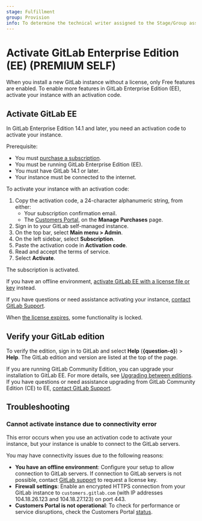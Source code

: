 ```yaml
---
stage: Fulfillment
group: Provision
info: To determine the technical writer assigned to the Stage/Group associated with this page, see https://about.gitlab.com/handbook/product/ux/technical-writing/#assignments
---
```


# Activate GitLab Enterprise Edition (EE) **(PREMIUM SELF)**

When you install a new GitLab instance without a license, only Free features
are enabled. To enable more features in GitLab Enterprise Edition (EE), activate
your instance with an activation code.

## Activate GitLab EE

In GitLab Enterprise Edition 14.1 and later, you need an activation code to activate
your instance.

Prerequisite:

- You must [purchase a subscription](https://about.gitlab.com/pricing/).
- You must be running GitLab Enterprise Edition (EE).
- You must have GitLab 14.1 or later.
- Your instance must be connected to the internet.

To activate your instance with an activation code:

1. Copy the activation code, a 24-character alphanumeric string, from either:
   - Your subscription confirmation email.
   - The [Customers Portal](https://customers.gitlab.com/customers/sign_in), on the **Manage Purchases** page.
1. Sign in to your GitLab self-managed instance.
1. On the top bar, select **Main menu > Admin**.
1. On the left sidebar, select **Subscription**.
1. Paste the activation code in **Activation code**.
1. Read and accept the terms of service.
1. Select **Activate**.

The subscription is activated.

If you have an offline environment,
[activate GitLab EE with a license file or key](license_file.md) instead.

If you have questions or need assistance activating your instance,
[contact GitLab Support](https://about.gitlab.com/support/#contact-support).

When [the license expires](license_file.md#what-happens-when-your-license-expires),
some functionality is locked.

## Verify your GitLab edition

To verify the edition, sign in to GitLab and select
**Help** (**{question-o}**) > **Help**. The GitLab edition and version are listed
at the top of the page.

If you are running GitLab Community Edition, you can upgrade your installation to GitLab
EE. For more details, see [Upgrading between editions](../../update/index.md#upgrading-between-editions).
If you have questions or need assistance upgrading from GitLab Community Edition (CE) to EE,
[contact GitLab Support](https://about.gitlab.com/support/#contact-support).

## Troubleshooting

### Cannot activate instance due to connectivity error

This error occurs when you use an activation code to activate your instance, but your instance is unable to connect to the GitLab servers.

You may have connectivity issues due to the following reasons:

- **You have an offline environment**: Configure your setup to allow connection to GitLab servers. If connection to GitLab servers is not possible, contact [GitLab support](https://about.gitlab.com/support/#contact-support) to request a license key.
- **Firewall settings**: Enable an encrypted HTTPS connection from your GitLab instance to `customers.gitlab.com` (with IP addresses 104.18.26.123 and 104.18.27.123) on port 443.
- **Customers Portal is not operational**: To check for performance or service disruptions, check the Customers Portal [status](https://status.gitlab.com/).
